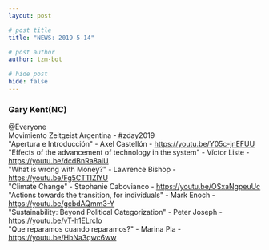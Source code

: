 ```yaml
---
layout: post

# post title
title: "NEWS: 2019-5-14"

# post author
author: tzm-bot

# hide post
hide: false
---
```


### Gary Kent(NC)

@Everyone  
Movimiento Zeitgeist Argentina - #zday2019  
"Apertura e Introducción" - Axel Castellón - https://youtu.be/Y05c-jnEFUU  
"Effects of the advancement of technology in the system" - Víctor Liste - https://youtu.be/dcdBnRa8aiU  
"What is wrong with Money?" - Lawrence Bishop - https://youtu.be/Fg5CTTIZlYU  
"Climate Change" - Stephanie Cabovianco - https://youtu.be/OSxaNgpeuUc  
"Actions towards the transition, for individuals" - Mark Enoch - https://youtu.be/gcbdAQmm3-Y  
"Sustainability: Beyond Political Categorization" - Peter Joseph - https://youtu.be/vT-h1ELrcIo  
"Que reparamos cuando reparamos?" - Marina Pla - https://youtu.be/HbNa3qwc6ww  


